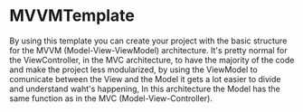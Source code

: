 # MVVMTemplate
By using this template you can create your project with the basic structure for the MVVM (Model-View-ViewModel) architecture. It's pretty normal for the ViewController, in the MVC architecture, to have the majority of the code and make the project less modularized, by using the ViewModel to comunicate between the View and the Model it gets a lot easier to divide and understand waht's happening, In this architecture the Model has the same function as in the MVC (Model-View-Controller).
